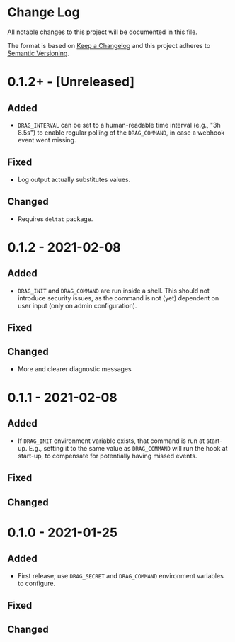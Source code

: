 # Change Log
All notable changes to this project will be documented in this file.

The format is based on [Keep a Changelog](https://keepachangelog.com/)
and this project adheres to [Semantic Versioning](https://semver.org/).


# 0.1.2+ - [Unreleased]
## Added
- `DRAG_INTERVAL` can be set to a human-readable time interval
  (e.g., "3h 8.5s") to enable regular polling of the `DRAG_COMMAND`,
  in case a webhook event went missing.

## Fixed
* Log output actually substitutes values.

## Changed
- Requires `deltat` package.


# 0.1.2 - 2021-02-08
## Added
* `DRAG_INIT` and `DRAG_COMMAND` are run inside a shell. This should not
  introduce security issues, as the command is not (yet) dependent on user
  input (only on admin configuration).

## Fixed

## Changed
* More and clearer diagnostic messages


# 0.1.1 - 2021-02-08
## Added
* If `DRAG_INIT` environment variable exists, that command is run at start-up.
  E.g., setting it to the same value as `DRAG_COMMAND` will run the hook at
  start-up, to compensate for potentially having missed events.

## Fixed

## Changed


# 0.1.0 - 2021-01-25
## Added
* First release; use `DRAG_SECRET` and `DRAG_COMMAND` environment variables to
  configure.

## Fixed

## Changed
